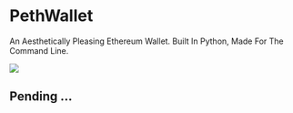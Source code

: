 # **PethWallet**

An Aesthetically Pleasing Ethereum Wallet. Built In Python, Made For The Command Line.

<img src="https://cdn.discordapp.com/attachments/1031443624845651978/1032024233003458580/Screenshot_2022-10-18_at_21.15.41.png">


## Pending ...
